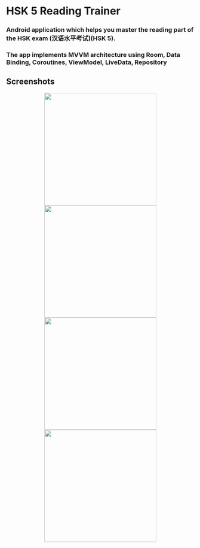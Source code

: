 # HSK 5 Reading Trainer

### Android application which helps you master the reading part of the HSK exam (汉语水平考试)(HSK 5). 

### The app implements MVVM architecture using Room, Data Binding, Coroutines, ViewModel, LiveData, Repository

## Screenshots

<p align="center">
  <img src="https://user-images.githubusercontent.com/42889643/102677836-5dac0880-41df-11eb-86b0-a7985df2b10c.png" width="300">
  <img src="https://user-images.githubusercontent.com/42889643/102677841-67357080-41df-11eb-8d82-eca9f1fc3714.png" width="300">
  <img src="https://user-images.githubusercontent.com/42889643/102677843-68669d80-41df-11eb-9ea3-d017c2dd2495.png" width="300">
  <img src="https://user-images.githubusercontent.com/42889643/102677845-6997ca80-41df-11eb-8fef-f7ecf783d5a7.png" width="300">
</p>
